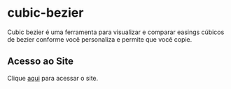 # cubic-bezier

Cubic bezier é uma ferramenta para visualizar e comparar easings cúbicos de bezier conforme você personaliza e permite que você copie.

## Acesso ao Site

Clique [aqui](https://cubic-bezier.com) para acessar o site.
